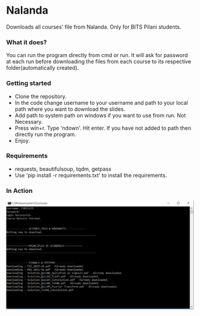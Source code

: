 # Nalanda
Downloads all courses' file from Nalanda. Only for BITS Pilani students.

### What it does?
You can run the program directly from cmd or run. It will ask for password at each run before downloading the files from each
course to its respective folder(automatically created).

### Getting started
* Clone the repository.
* In the code change username to your username and path to your local path where you want to download the slides.
* Add path to system path on windows if you want to use from run. Not Necessary.
* Press win+r. Type 'ndown'. Hit enter. If you have not added to path then directly run the program.
* Enjoy.


### Requirements
* requests, beautifulsoup, tqdm, getpass
* Use 'pip install -r requirements.txt' to install the requirements.


### In Action

![nDown](/ndown.PNG?raw=true "nDown")
